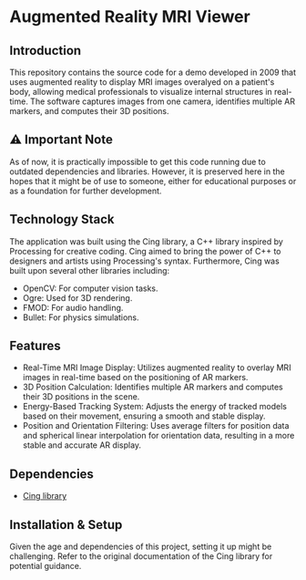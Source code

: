# Augmented Reality MRI Viewer

## Introduction
This repository contains the source code for a demo developed in 2009 that uses augmented reality to display MRI images overalyed on a patient's body, allowing medical professionals to visualize internal structures in real-time. The software captures images from one camera, identifies multiple AR markers, and computes their 3D positions.

## ⚠️ Important Note
As of now, it is practically impossible to get this code running due to outdated dependencies and libraries. However, it is preserved here in the hopes that it might be of use to someone, either for educational purposes or as a foundation for further development.

## Technology Stack
The application was built using the Cing library, a C++ library inspired by Processing for creative coding. Cing aimed to bring the power of C++ to designers and artists using Processing's syntax. Furthermore, Cing was built upon several other libraries including:
- OpenCV: For computer vision tasks.
- Ogre: Used for 3D rendering.
- FMOD: For audio handling.
- Bullet: For physics simulations.
 

## Features
- Real-Time MRI Image Display: Utilizes augmented reality to overlay MRI images in real-time based on the positioning of AR markers.
- 3D Position Calculation: Identifies multiple AR markers and computes their 3D positions in the scene.
- Energy-Based Tracking System: Adjusts the energy of tracked models based on their movement, ensuring a smooth and stable display.
- Position and Orientation Filtering: Uses average filters for position data and spherical linear interpolation for orientation data, resulting in a more stable and accurate AR display.

## Dependencies
- [Cing library](https://github.com/CingProject/Cing)

## Installation & Setup
Given the age and dependencies of this project, setting it up might be challenging. Refer to the original documentation of the Cing library for potential guidance.

